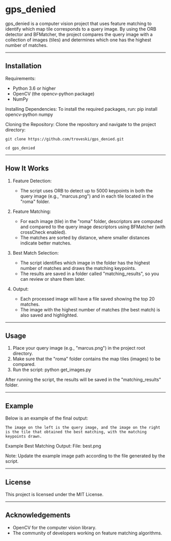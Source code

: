 gps_denied
==========

gps_denied is a computer vision project that uses feature matching to identify which map tile corresponds to a query image. By using the ORB detector and BFMatcher, the project compares the query image with a collection of images (tiles) and determines which one has the highest number of matches.

-----------------------------------------------------------------------
Installation
-----------------------------------------------------------------------

Requirements:
- Python 3.6 or higher
- OpenCV (the opencv-python package)
- NumPy

Installing Dependencies:
To install the required packages, run:
    pip install opencv-python numpy

Cloning the Repository:
Clone the repository and navigate to the project directory:

    git clone https://github.com/troveski/gps_denied.git
    
    cd gps_denied


-----------------------------------------------------------------------
How It Works
-----------------------------------------------------------------------

1. Feature Detection:
   - The script uses ORB to detect up to 5000 keypoints in both the query image (e.g., "marcus.png") and in each tile located in the "roma" folder.

2. Feature Matching:
   - For each image (tile) in the "roma" folder, descriptors are computed and compared to the query image descriptors using BFMatcher (with crossCheck enabled).
   - The matches are sorted by distance, where smaller distances indicate better matches.

3. Best Match Selection:
   - The script identifies which image in the folder has the highest number of matches and draws the matching keypoints.
   - The results are saved in a folder called "matching_results", so you can review or share them later.

4. Output:
   - Each processed image will have a file saved showing the top 20 matches.
   - The image with the highest number of matches (the best match) is also saved and highlighted.

-----------------------------------------------------------------------
Usage
-----------------------------------------------------------------------

1. Place your query image (e.g., "marcus.png") in the project root directory.
2. Make sure that the "roma" folder contains the map tiles (images) to be compared.
3. Run the script:
       python get_images.py

After running the script, the results will be saved in the "matching_results" folder.

-----------------------------------------------------------------------
Example
-----------------------------------------------------------------------

Below is an example of the final output:

    The image on the left is the query image, and the image on the right is the tile that obtained the best matching, with the matching keypoints drawn.

Example Best Matching Output:
File: best.png

Note: Update the example image path according to the file generated by the script.

-----------------------------------------------------------------------
License
-----------------------------------------------------------------------

This project is licensed under the MIT License.

-----------------------------------------------------------------------
Acknowledgements
-----------------------------------------------------------------------

- OpenCV for the computer vision library.
- The community of developers working on feature matching algorithms.

